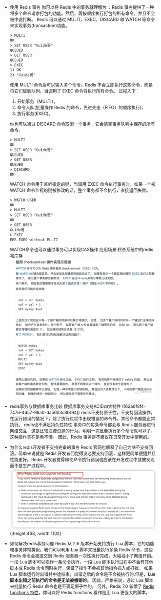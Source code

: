 - 使用 Redis 事务
  你可以将 Redis 中的事务就理解为 ：Redis 事务提供了一种将多个命令请求打包的功能。然后，再按顺序执行打包的所有命令，并且不会被中途打断。
  Redis 可以通过 MULTI，EXEC，DISCARD 和 WATCH 等命令来实现事务(transaction)功能。
  ```
  > MULTI
  OK
  > SET USER "Guide哥"
  QUEUED
  > GET USER
  QUEUED
  > EXEC
  1) OK
  2) "Guide哥"
  ```
  使用 MULTI 命令后可以输入多个命令。Redis 不会立即执行这些命令，而是将它们放到队列，当调用了 EXEC 命令将执行所有命令。
  过程入下：
  1. 开始事务（MULTI）。
  2. 命令入队(批量操作 Redis 的命令，先进先出（FIFO）的顺序执行)。
  3. 执行事务(EXEC)。
  
  你也可以通过 DISCARD 命令取消一个事务，它会清空事务队列中保存的所有命令。
  ```
  > MULTI
  OK
  > SET USER "Guide哥"
  QUEUED
  > GET USER
  QUEUED
  > DISCARD
  OK
  ```
  WATCH 命令用于监听指定的键，当调用 EXEC 命令执行事务时，如果一个被 WATCH 命令监视的键被修改的话，整个事务都不会执行，直接返回失败。
  ```
  > WATCH USER
  OK
  > MULTI
  > SET USER "Guide哥"
  OK
  > GET USER
  Guide哥
  > EXEC
  ERR EXEC without MULTI
  ```
  WATCH命令也可以通过事务可以实现CAS操作
  应用场景:秒杀系统中的redis减库存
  ![image.png](../assets/image_1656724747093_0.png)
- redis事务与数据库事务比较
  数据库事务支持ACID四大特性 ((62a6f8f4-7476-4657-98a0-da5603c8b194))
  redis不支持原子性，不支持回滚操作，在运行错误的情况下，除了执行过程中出现错误的命令外，其他命令都能正常执行。
  redis也不满足持久性特性
  事务中的每条命令都会与 Redis 服务器进行网络交互，这是比较浪费资源的行为。明明一次批量执行多个命令就可以了，这种操作实在是看不懂。
  因此，Redis 事务是不建议在日常开发中使用的。
- 为什么redis开发者不支持完备的事务
  Redis 官网也解释了自己为啥不支持回滚。简单来说就是 Redis 开发者们觉得没必要支持回滚，这样更简单便捷并且性能更好。Redis 开发者觉得即使命令执行错误也应该在开发过程中就被发现而不是生产过程中。
  ![image.png](../assets/image_1655820969412_0.png){:height 468, :width 1102}
- 如何解决redis事务问题
  Redis 从 2.6 版本开始支持执行 Lua 脚本，它的功能和事务非常类似。我们可以利用 Lua 脚本来批量执行多条 Redis 命令，这些 Redis 命令会被提交到 Redis 服务器一次性执行完成，大幅减小了网络开销。
  一段 Lua 脚本可以视作一条命令执行，一段 Lua 脚本执行过程中不会有其他脚本或 Redis 命令同时执行，保证了操作不会被其他指令插入或打扰。
  如果 Lua 脚本运行时出错并中途结束，出错之后的命令是不会被执行的.但是，**Lua脚本出错之前执行的命令是无法被撤销的。**
  因此，严格来说，通过 Lua 脚本来批量执行 Redis 命令也是不满足原子性的。
  另外，Redis 7.0 新增了 [Redis functions 特性](https://redis.io/docs/manual/programmability/functions-intro/)，你可以将 Redis functions 看作是比 Lua 更强大的脚本。